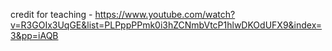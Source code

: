 credit for teaching - https://www.youtube.com/watch?v=R3GOIx3UqGE&list=PLPppPPmk0i3hZCNmbVtcP1hlwDKOdUFX9&index=3&pp=iAQB

